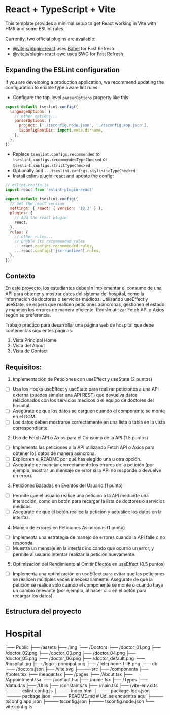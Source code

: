 # React + TypeScript + Vite

This template provides a minimal setup to get React working in Vite with HMR and some ESLint rules.

Currently, two official plugins are available:

- [@vitejs/plugin-react](https://github.com/vitejs/vite-plugin-react/blob/main/packages/plugin-react/README.md) uses [Babel](https://babeljs.io/) for Fast Refresh
- [@vitejs/plugin-react-swc](https://github.com/vitejs/vite-plugin-react-swc) uses [SWC](https://swc.rs/) for Fast Refresh

## Expanding the ESLint configuration

If you are developing a production application, we recommend updating the configuration to enable type aware lint rules:

- Configure the top-level `parserOptions` property like this:

```js
export default tseslint.config({
  languageOptions: {
    // other options...
    parserOptions: {
      project: ['./tsconfig.node.json', './tsconfig.app.json'],
      tsconfigRootDir: import.meta.dirname,
    },
  },
})
```

- Replace `tseslint.configs.recommended` to `tseslint.configs.recommendedTypeChecked` or `tseslint.configs.strictTypeChecked`
- Optionally add `...tseslint.configs.stylisticTypeChecked`
- Install [eslint-plugin-react](https://github.com/jsx-eslint/eslint-plugin-react) and update the config:

```js
// eslint.config.js
import react from 'eslint-plugin-react'

export default tseslint.config({
  // Set the react version
  settings: { react: { version: '18.3' } },
  plugins: {
    // Add the react plugin
    react,
  },
  rules: {
    // other rules...
    // Enable its recommended rules
    ...react.configs.recommended.rules,
    ...react.configs['jsx-runtime'].rules,
  },
})
```
## Contexto

En este proyecto, los estudiantes deberán implementar el consumo de una API para obtener y mostrar datos del sistema del hospital, como la información de doctores o servicios médicos.
Utilizando useEffect y useState, se espera que realicen peticiones asíncronas, gestionen el estado y manejen los errores de manera eficiente. Podrán utilizar Fetch API o Axios según su preferencia.

Trabajo práctico para desarrollar una página web de hospital que debe contener las siguientes páginas:

1. Vista Principal Home
2. Vista del About
3. Vista de Contact


## Requisitos:

1. Implementación de Peticiones con useEffect y useState (2 puntos)
- [ ] Usa los Hooks useEffect y useState para realizar peticiones a una API externa (puedes simular una API REST) que devuelva datos relacionados con los servicios médicos o el equipo de doctores del hospital.
- [ ] Asegúrate de que los datos se carguen cuando el componente se monte en el DOM.
- [ ] Los datos deben mostrarse correctamente en una lista o tabla en la vista correspondiente.

2. Uso de Fetch API o Axios para el Consumo de la API (1.5 puntos)
- [ ] Implementa las peticiones a la API utilizando Fetch API o Axios para obtener los datos de manera asíncrona.
- [ ] Explica en el README por qué has elegido una u otra opción.
- [ ] Asegúrate de manejar correctamente los errores de la petición (por ejemplo, mostrar un mensaje de error si la API no responde o devuelve un error).

3. Peticiones Basadas en Eventos del Usuario (1 punto)
- [ ] Permite que el usuario realice una petición a la API mediante una interacción, como un botón para recargar la lista de doctores o servicios médicos.
- [ ] Asegúrate de que el botón realice la petición y actualice los datos en la interfaz.

4. Manejo de Errores en Peticiones Asíncronas (1 punto)
- [ ] Implementa una estrategia de manejo de errores cuando la API falle o no responda.
- [ ] Muestra un mensaje en la interfaz indicando que ocurrió un error, y permite al usuario intentar realizar la petición nuevamente.

5. Optimización del Rendimiento al Omitir Efectos en useEffect (0.5 puntos)
- [ ] Implementa una optimización en useEffect para evitar que las peticiones se realicen múltiples veces innecesariamente. Asegúrate de que la petición se realice solo cuando el componente se monte o cuando haya un cambio relevante (por ejemplo, al hacer clic en el botón para recargar los datos).

## Estructura del proyecto
# Hospital

  ├── Public
    	├── /assets
          ├── /img
              ├── /Doctors
                  ├── /doctor_01.png
                  ├── /doctor_02.png
                  ├── /doctor_03.png
                  ├── /doctor_04.png
                  ├── /doctor_05.png
                  ├── /doctor_06.png
                  ├── /doctor_default.png
              ├── /hospital.jpg
              ├── /logo--principal.png
              ├── /Telephone-fillB.png
  ├── db 
      ├── /doctors.json
      ├── /vite.svg
	├──── src 
		  ├── /components
          ├── /footer.tsx
          ├── /header.tsx
	    ├── /pages
         ├── /About.tsx
         ├── /Appointment.tsx
         ├── /contact.tsx
         ├── /home.tsx
      ├── /Types
         ├── /data.d.ts
      ├── /Utils
         ├── /constants.ts
      ├── /main.tsx
      ├── /vite-env.d.ts
  ├──── eslint.config.js
  ├──── index.html
  ├──── package-lock.json
  ├──── package.json
  ├──── README.md          # Ud. se encuentra aquí
  ├──── tsconfig.app.json
  ├──── tsconfig.json
  ├──── tsconfig.node.json
  └──   vite.config.ts
